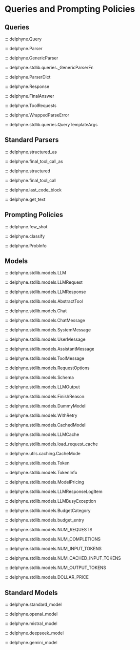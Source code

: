 # Queries and Prompting Policies

## Queries

::: delphyne.Query

::: delphyne.Parser

::: delphyne.GenericParser

::: delphyne.stdlib.queries._GenericParserFn

::: delphyne.ParserDict

::: delphyne.Response

::: delphyne.FinalAnswer

::: delphyne.ToolRequests

::: delphyne.WrappedParseError

::: delphyne.stdlib.queries.QueryTemplateArgs

## Standard Parsers

::: delphyne.structured_as

::: delphyne.final_tool_call_as

::: delphyne.structured

::: delphyne.final_tool_call

::: delphyne.last_code_block

::: delphyne.get_text

## Prompting Policies

::: delphyne.few_shot

::: delphyne.classify

::: delphyne.ProbInfo

## Models

::: delphyne.stdlib.models.LLM

::: delphyne.stdlib.models.LLMRequest

::: delphyne.stdlib.models.LLMResponse

::: delphyne.stdlib.models.AbstractTool

::: delphyne.stdlib.models.Chat

::: delphyne.stdlib.models.ChatMessage

::: delphyne.stdlib.models.SystemMessage

::: delphyne.stdlib.models.UserMessage

::: delphyne.stdlib.models.AssistantMessage

::: delphyne.stdlib.models.ToolMessage

::: delphyne.stdlib.models.RequestOptions

::: delphyne.stdlib.models.Schema

::: delphyne.stdlib.models.LLMOutput

::: delphyne.stdlib.models.FinishReason

::: delphyne.stdlib.models.DummyModel

::: delphyne.stdlib.models.WithRetry

::: delphyne.stdlib.models.CachedModel

::: delphyne.stdlib.models.LLMCache

::: delphyne.stdlib.models.load_request_cache

::: delphyne.utils.caching.CacheMode

::: delphyne.stdlib.models.Token

::: delphyne.stdlib.models.TokenInfo

::: delphyne.stdlib.models.ModelPricing

::: delphyne.stdlib.models.LLMResponseLogItem

::: delphyne.stdlib.models.LLMBusyException

::: delphyne.stdlib.models.BudgetCategory

::: delphyne.stdlib.models.budget_entry

::: delphyne.stdlib.models.NUM_REQUESTS

::: delphyne.stdlib.models.NUM_COMPLETIONS

::: delphyne.stdlib.models.NUM_INPUT_TOKENS

::: delphyne.stdlib.models.NUM_CACHED_INPUT_TOKENS

::: delphyne.stdlib.models.NUM_OUTPUT_TOKENS

::: delphyne.stdlib.models.DOLLAR_PRICE

## Standard Models

::: delphyne.standard_model

::: delphyne.openai_model

::: delphyne.mistral_model

::: delphyne.deepseek_model

::: delphyne.gemini_model